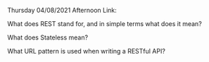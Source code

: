 Thursday 04/08/2021
Afternoon Link:

What does REST stand for, and in simple terms what does it mean?

What does Stateless mean?

What URL pattern is used when writing a RESTful API?